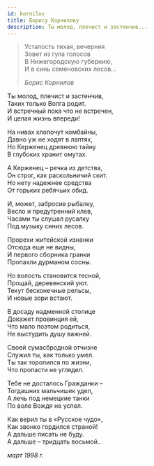 ```yaml
---
id: kornilov
title: Борису Корнилову
description: Ты молод, плечист и застенчив...
---
```


> Усталость тихая, вечерняя\
> Зовет из гула голосов\
> В Нижегородскую губернию,\
> И в синь семеновских лесов...
>
> _Борис Корнилов_

Ты молод, плечист и застенчив,\
Таких только Волга родит.\
И встречный пока что не встречен,\
И целая жизнь впереди!

На нивах хлопочут комбайны,\
Давно уж не ходят в лаптях,\
Но Керженец древнюю тайну\
В глубоких хранит омутах.

А Керженец – речка из детства,\
Он строг, как раскольничий скит.\
Но нету надежнее средства\
От горьких ребячьих обид.

И, может, забросив рыбалку,\
Весло и предутренний клев,\
Часами ты слушал русалку\
Под музыку синих лесов.

Прорехи житейской изнанки\
Отсюда еще не видны,\
И первого сборника гранки\
Пропахли дурманом сосны.

Но волость становится тесной,\
Прощай, деревенский уют.\
Текут бесконечные рельсы,\
И новые зори встают.

В досаду надменной столице\
Докажет провинция ей,\
Что мало поэтом родиться,\
Не выстудить душу важней.

Своей сумасбродной отчизне\
Служил ты, как только умел.\
Ты так торопился по жизни,\
Что пропасти не углядел.

Тебе не досталось Гражданки –\
Тогдашних мальчишек удел,\
А лечь под немецкие танки\
По воле Вождя не успел.

Как верил ты в «Русское чудо»,\
Как звонко гордился страной!\
А дальше писать не буду.\
А дальше – тридцать восьмой..

_март 1998 г._
